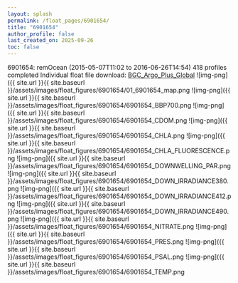 ```yaml
---
layout: splash
permalink: /float_pages/6901654/
title: "6901654"
author_profile: false
last_created_on: 2025-09-26
toc: false
---
```

 
6901654: remOcean (2015-05-07T11:02 to 2016-06-26T14:54)
418 profiles completed
Individual float file download: [BGC_Argo_Plus_Global](https://ftp.soest.hawaii.edu/bgc_argo_plus/Individual_Floats/outliers_removed/6901654_Sprof_processed.nc)
![img-png]({{ site.url }}{{ site.baseurl }}/assets/images/float_figures/6901654/01_6901654_map.png
![img-png]({{ site.url }}{{ site.baseurl }}/assets/images/float_figures/6901654/6901654_BBP700.png
![img-png]({{ site.url }}{{ site.baseurl }}/assets/images/float_figures/6901654/6901654_CDOM.png
![img-png]({{ site.url }}{{ site.baseurl }}/assets/images/float_figures/6901654/6901654_CHLA.png
![img-png]({{ site.url }}{{ site.baseurl }}/assets/images/float_figures/6901654/6901654_CHLA_FLUORESCENCE.png
![img-png]({{ site.url }}{{ site.baseurl }}/assets/images/float_figures/6901654/6901654_DOWNWELLING_PAR.png
![img-png]({{ site.url }}{{ site.baseurl }}/assets/images/float_figures/6901654/6901654_DOWN_IRRADIANCE380.png
![img-png]({{ site.url }}{{ site.baseurl }}/assets/images/float_figures/6901654/6901654_DOWN_IRRADIANCE412.png
![img-png]({{ site.url }}{{ site.baseurl }}/assets/images/float_figures/6901654/6901654_DOWN_IRRADIANCE490.png
![img-png]({{ site.url }}{{ site.baseurl }}/assets/images/float_figures/6901654/6901654_NITRATE.png
![img-png]({{ site.url }}{{ site.baseurl }}/assets/images/float_figures/6901654/6901654_PRES.png
![img-png]({{ site.url }}{{ site.baseurl }}/assets/images/float_figures/6901654/6901654_PSAL.png
![img-png]({{ site.url }}{{ site.baseurl }}/assets/images/float_figures/6901654/6901654_TEMP.png
